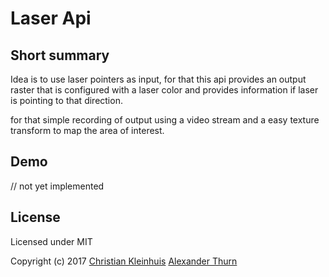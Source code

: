 # Laser Api


## Short summary

Idea is to use laser pointers as input, for that this api provides an output raster that is configured with a laser color and provides information if laser is pointing to that direction. 

for that simple recording of output using a video stream and a easy texture transform to map the area of interest. 

## Demo
 
 // not yet implemented

## License

Licensed under MIT

Copyright (c) 2017 [Christian Kleinhuis](https://github.com/alexanderthurn)   [Alexander Thurn](https://github.com/alexanderthurn)
